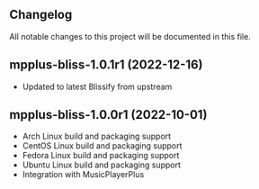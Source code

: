 ## Changelog

All notable changes to this project will be documented in this file.

## mpplus-bliss-1.0.1r1 (2022-12-16)
* Updated to latest Blissify from upstream

## mpplus-bliss-1.0.0r1 (2022-10-01)
* Arch Linux build and packaging support
* CentOS Linux build and packaging support
* Fedora Linux build and packaging support
* Ubuntu Linux build and packaging support
* Integration with MusicPlayerPlus 
